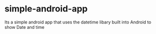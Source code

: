 # simple-android-app
Its a simple android app that uses the datetime libary built into Android to show Date and time
